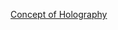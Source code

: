 <a href="http://vlabs.iitb.ac.in/rec-bootathon/simplyphysics-holography-concept-nirma-univ/">Concept of Holography</a><br>
